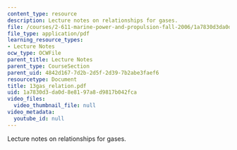 ```yaml
---
content_type: resource
description: Lecture notes on relationships for gases.
file: /courses/2-611-marine-power-and-propulsion-fall-2006/1a7830d3da0d8e8197a8d9817b042fca_13gas_relation.pdf
file_type: application/pdf
learning_resource_types:
- Lecture Notes
ocw_type: OCWFile
parent_title: Lecture Notes
parent_type: CourseSection
parent_uid: 4842d167-7d2b-2d5f-2d39-7b2abe3faef6
resourcetype: Document
title: 13gas_relation.pdf
uid: 1a7830d3-da0d-8e81-97a8-d9817b042fca
video_files:
  video_thumbnail_file: null
video_metadata:
  youtube_id: null
---
```

Lecture notes on relationships for gases.

